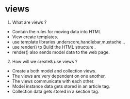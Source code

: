 # views

1. What are views ?

- Contain the rules for moving data into HTML
- View create templates.
- use template libraries underscore,handlebar,mustache ..
- use render() to Build the HTML structure .
- render() also sends model data to the web page.

2. How will we create& use views ?

- Create a both model and collection views.
- The views are very dependent on one another.
- The views communicate with each other.
- Model instance data gets stored in an article tag.
- Collection data gets stored in a section tag.


